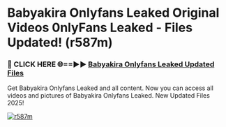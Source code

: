 # Babyakira Onlyfans Leaked Original Videos 0nlyFans Leaked - Files Updated! (r587m)

<h3>🔴 CLICK HERE 🌐==►► <a href="https://tinyurl.com/3hn5wdd3" rel="nofollow">Babyakira Onlyfans Leaked Updated Files</a></h3>

Get Babyakira Onlyfans Leaked and all content. Now you can access all videos and pictures of Babyakira Onlyfans Leaked. New Updated Files 2025!

[![r587m](https://i.imgur.com/4HnBqBT.gif)](https://tinyurl.com/3hn5wdd3)
